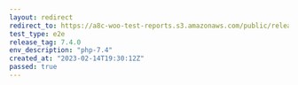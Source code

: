```yaml
---
layout: redirect
redirect_to: https://a8c-woo-test-reports.s3.amazonaws.com/public/release/7.4.0/php-7.4/e2e/index.html
test_type: e2e
release_tag: 7.4.0
env_description: "php-7.4"
created_at: "2023-02-14T19:30:12Z"
passed: true
---
```

